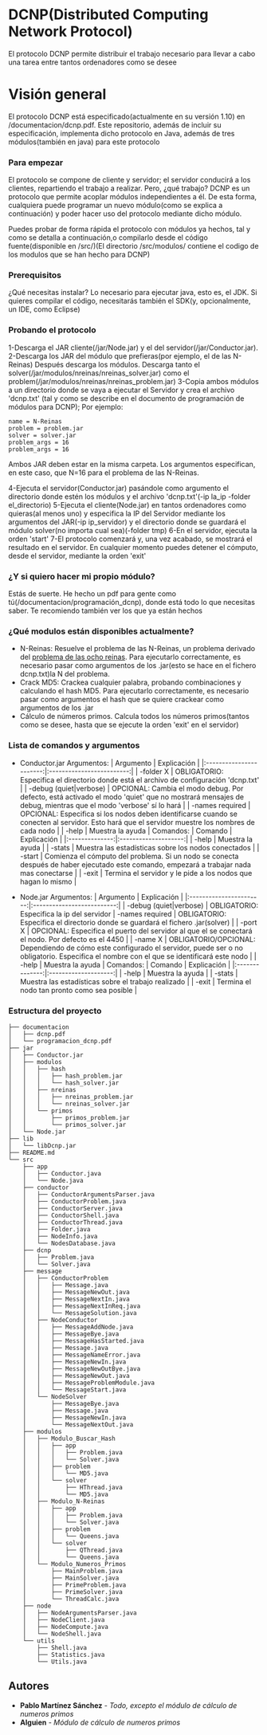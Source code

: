 # DCNP(Distributed Computing Network Protocol)

El protocolo DCNP permite distribuir el trabajo necesario para llevar a cabo una tarea entre tantos ordenadores como se desee

# Visión general

El protocolo DCNP está especificado(actualmente en su versión 1.10) en /documentacion/dcnp.pdf. Este repositorio, además de incluir su especificación, implementa dicho protocolo en Java, además de tres módulos(también en java) para este protocolo

### Para empezar

El protocolo se compone de cliente y servidor; el servidor conducirá a los clientes, repartiendo el trabajo a realizar. Pero, ¿qué trabajo? 
DCNP es un protocolo que permite acoplar módulos independientes a él. De esta forma, cualquiera puede programar un nuevo módulo(como se explica a continuación) y poder hacer uso del protocolo mediante dicho módulo.

Puedes probar de forma rápida el protocolo con módulos ya hechos, tal y como se detalla a continuación,o compilarlo desde el código fuente(disponible en /src/)(El directorio /src/modulos/ contiene el codigo de los modulos que se han hecho para DCNP)

### Prerequisitos

¿Qué necesitas instalar? Lo necesario para ejecutar java, esto es, el JDK. Si quieres compilar el código, necesitarás también el SDK(y, opcionalmente, un IDE, como Eclipse)

### Probando el protocolo

1-Descarga el JAR cliente(/jar/Node.jar) y el del servidor(/jar/Conductor.jar).
2-Descarga los JAR del módulo que prefieras(por ejemplo, el de las N-Reinas) Después descarga los módulos. Descarga tanto el solver(/jar/modulos/nreinas/nreinas_solver.jar) como el problem(/jar/modulos/nreinas/nreinas_problem.jar)
3-Copia ambos módulos a un directorio donde se vaya a ejecutar el Servidor y crea el archivo 'dcnp.txt' (tal y como se describe en el documento de programación de módulos para DCNP); Por ejemplo:

```
name = N-Reinas
problem = problem.jar
solver = solver.jar
problem_args = 16
problem_args = 16
```

Ambos JAR deben estar en la misma carpeta. Los argumentos especifican, en este caso, que N=16 para el problema de las N-Reinas.

4-Ejecuta el servidor(Conductor.jar) pasándole como argumento el directorio donde estén los módulos y el archivo 'dcnp.txt'(-ip la_ip -folder el_directorio)
5-Ejecuta el cliente(Node.jar) en tantos ordenadores como quieras(al menos uno) y especifica la IP del Servidor mediante los argumentos del JAR(-ip ip_servidor) y el directorio donde se guardará el módulo solver(no importa cual sea)(-folder tmp)
6-En el servidor, ejecuta la orden 'start'
7-El protocolo comenzará y, una vez acabado, se mostrará el resultado en el servidor. En cualquier momento puedes detener el cómputo, desde el servidor, mediante la orden 'exit'

### ¿Y si quiero hacer mi propio módulo?

Estás de suerte. He hecho un pdf para gente como tú(/documentacion/programación_dcnp), donde está todo lo que necesitas saber. Te recomiendo también ver los que ya están hechos

### ¿Qué modulos están disponibles actualmente?
* N-Reinas: Resuelve el problema de las N-Reinas, un problema derivado del [problema de las ocho reinas](https://es.wikipedia.org/wiki/Problema_de_las_ocho_reinas). Para ejecutarlo correctamente, es necesario pasar como argumentos de los .jar(esto se hace en el fichero dcnp.txt)la N del problema.
* Crack MD5: Crackea cualquier palabra, probando combinaciones y calculando el hash MD5. Para ejecutarlo correctamente, es necesario pasar como argumentos el hash que se quiere crackear como argumentos de los .jar
* Cálculo de números primos. Calcula todos los números primos(tantos como se desee, hasta que se ejecute la orden 'exit' en el servidor)

### Lista de comandos y argumentos

* Conductor.jar
Argumentos:
| Argumento               | Explicación               |
|:-----------------------:|:-------------------------:|
| -folder X               | OBLIGATORIO: Especifica el directorio donde está el archivo de configuración 'dcnp.txt'        |
| -debug (quiet|verbose)  | OPCIONAL: Cambia el modo debug. Por defecto, está activado el modo 'quiet' que no mostrará mensajes de debug, mientras que el modo 'verbose' sí lo hará |
| -names required         | OPCIONAL: Especifica si los nodos deben identificarse cuando se conecten al servidor. Esto hará que el servidor muestre los nombres de cada nodo |
| -help                   | Muestra la ayuda |
Comandos:
| Comando        | Explicación          |
|:--------------:|:--------------------:|
| -help          | Muestra la ayuda |
| -stats         | Muestra las estadísticas sobre los nodos conectados |
| -start         | Comienza el cómputo del problema. Si un nodo se conecta después de haber ejecutado este comando, empezará a trabajar nada mas conectarse |
| -exit          | Termina el servidor y le pide a los nodos que hagan lo mismo |

* Node.jar
Argumentos:
| Argumento               | Explicación                |
|:-----------------------:|:--------------------------:|
| -debug (quiet|verbose)  | OBLIGATORIO: Especifica la ip del servidor
| -names required         | OBLIGATORIO: Especifica el directorio donde se guardará el fichero .jar(solver) |
| -port X                 | OPCIONAL: Especifica el puerto del servidor al que el se conectará el nodo. Por defecto es el 4450 |
| -name X                 | OBLIGATORIO/OPCIONAL: Dependiendo de cómo este configurado el servidor, puede ser o no obligatorio. Especifica el nombre con el que se identificará este nodo |
| -help                   | Muestra la ayuda |
Comandos:
| Comando        | Explicación          |
|:--------------:|:--------------------:|
| -help          | Muestra la ayuda |
| -stats         | Muestra las estadísticas sobre el trabajo realizado |
| -exit          | Termina el nodo tan pronto como sea posible |

### Estructura del proyecto

    ├── documentacion
    │   ├── dcnp.pdf
    │   └── programacion_dcnp.pdf
    ├── jar
    │   ├── Conductor.jar
    │   ├── modulos
    │   │   ├── hash
    │   │   │   ├── hash_problem.jar
    │   │   │   └── hash_solver.jar
    │   │   ├── nreinas
    │   │   │   ├── nreinas_problem.jar
    │   │   │   └── nreinas_solver.jar
    │   │   └── primos
    │   │       ├── primos_problem.jar
    │   │       └── primos_solver.jar
    │   └── Node.jar
    ├── lib
    │   └── libDcnp.jar
    ├── README.md
    └── src
        ├── app
        │   ├── Conductor.java
        │   └── Node.java
        ├── conductor
        │   ├── ConductorArgumentsParser.java
        │   ├── ConductorProblem.java
        │   ├── ConductorServer.java
        │   ├── ConductorShell.java
        │   ├── ConductorThread.java
        │   ├── Folder.java
        │   ├── NodeInfo.java
        │   └── NodesDatabase.java
        ├── dcnp
        │   ├── Problem.java
        │   └── Solver.java
        ├── message
        │   ├── ConductorProblem
        │   │   ├── Message.java
        │   │   ├── MessageNewOut.java
        │   │   ├── MessageNextIn.java
        │   │   ├── MessageNextInReq.java
        │   │   └── MessageSolution.java
        │   ├── NodeConductor
        │   │   ├── MessageAddNode.java
        │   │   ├── MessageBye.java
        │   │   ├── MessageHasStarted.java
        │   │   ├── Message.java
        │   │   ├── MessageNameError.java
        │   │   ├── MessageNewIn.java
        │   │   ├── MessageNewOutBye.java
        │   │   ├── MessageNewOut.java
        │   │   ├── MessageProblemModule.java
        │   │   └── MessageStart.java
        │   └── NodeSolver
        │       ├── MessageBye.java
        │       ├── Message.java
        │       ├── MessageNewIn.java
        │       └── MessageNextOut.java
        ├── modulos
        │   ├── Modulo_Buscar_Hash
        │   │   ├── app
        │   │   │   ├── Problem.java
        │   │   │   └── Solver.java
        │   │   ├── problem
        │   │   │   └── MD5.java
        │   │   └── solver
        │   │       ├── HThread.java
        │   │       └── MD5.java
        │   ├── Modulo_N-Reinas
        │   │   ├── app
        │   │   │   ├── Problem.java
        │   │   │   └── Solver.java
        │   │   ├── problem
        │   │   │   └── Queens.java
        │   │   └── solver
        │   │       ├── QThread.java
        │   │       └── Queens.java
        │   └── Modulo_Numeros_Primos
        │       ├── MainProblem.java
        │       ├── MainSolver.java
        │       ├── PrimeProblem.java
        │       ├── PrimeSolver.java
        │       └── ThreadCalc.java
        ├── node
        │   ├── NodeArgumentsParser.java
        │   ├── NodeClient.java
        │   ├── NodeCompute.java
        │   └── NodeShell.java
        └── utils
            ├── Shell.java
            ├── Statistics.java
            └── Utils.java


   

## Autores

* **Pablo Martínez Sánchez** - *Todo, excepto el módulo de cálculo de numeros primos*
* **Alguien** - *Módulo de cálculo de numeros primos*

